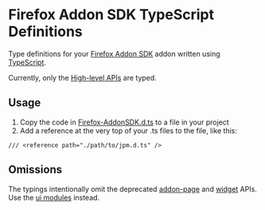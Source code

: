 # Firefox Addon SDK TypeScript Definitions

Type definitions for your [Firefox Addon SDK](https://developer.mozilla.org/en-US/docs/Mozilla/Add-ons/Add-on_SDK) addon written using [TypeScript](https://www.typescriptlang.org).

Currently, only the [High-level APIs](https://developer.mozilla.org/en-US/docs/Mozilla/Add-ons/SDK/High-Level_APIs) are typed.

## Usage

1. Copy the code in [Firefox-AddonSDK.d.ts](./jpm.d.ts) to a file in your project
2. Add a reference at the very top of your .ts files to the file, like this:

`/// <reference path="./path/to/jpm.d.ts" />`

## Omissions
The typings intentionally omit the deprecated [addon-page](https://developer.mozilla.org/en-US/Add-ons/SDK/High-Level_APIs/addon-page) and [widget](https://developer.mozilla.org/en-US/Add-ons/SDK/High-Level_APIs/widget) APIs.
Use the [ui modules](https://developer.mozilla.org/en-US/Add-ons/SDK/High-Level_APIs/ui) instead.
